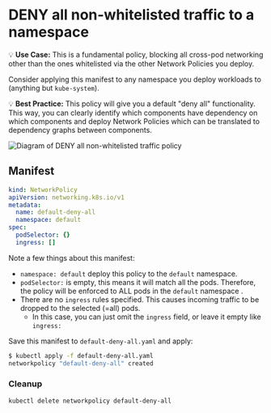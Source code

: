 # DENY all non-whitelisted traffic to a namespace

💡 **Use Case:** This is a fundamental policy, blocking all cross-pod networking other
than the ones whitelisted via the other Network Policies you deploy.

Consider applying this manifest to any namespace you deploy
workloads to (anything but `kube-system`).

💡 **Best Practice:**  This policy will give you a default "deny all" functionality.
This way, you can clearly identify which components have dependency on
which components and deploy Network Policies which can be translated to dependency
graphs between components.

![Diagram of DENY all non-whitelisted traffic policy](img/3.gif)

## Manifest

```yaml
kind: NetworkPolicy
apiVersion: networking.k8s.io/v1
metadata:
  name: default-deny-all
  namespace: default
spec:
  podSelector: {}
  ingress: []
```

Note a few things about this manifest:

- `namespace: default` deploy this policy to the `default` namespace.
- `podSelector:` is empty, this means it will match all the pods. Therefore,
  the policy will be enforced to ALL pods in the `default` namespace .
- There are no `ingress` rules specified. This causes incoming traffic to be
  dropped to the selected (=all) pods.
  - In this case, you can just omit the `ingress` field, or leave it empty
    like `ingress:`

Save this manifest to `default-deny-all.yaml` and apply:

```sh
$ kubectl apply -f default-deny-all.yaml
networkpolicy "default-deny-all" created
```

### Cleanup

    kubectl delete networkpolicy default-deny-all
